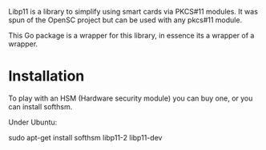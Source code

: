 

Libp11 is a library to simplify using smart cards via PKCS#11
modules.  It was spun of the OpenSC project but can be used with any
pkcs#11 module.

This Go package is a wrapper for this library, in essence its a 
wrapper of a wrapper.

# Installation

To play with an HSM (Hardware security module) you can buy one, or
you can install softhsm.

Under Ubuntu:

sudo apt-get install softhsm libp11-2 libp11-dev
